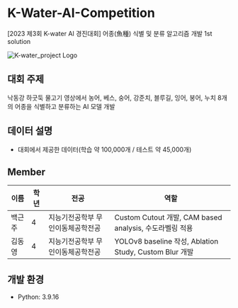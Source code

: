 # K-Water-AI-Competition
[2023 제3회 K-water AI 경진대회] 어종(魚種) 식별 및 분류 알고리즘 개발 1st solution

![K-water_project Logo](https://cdn.aifactory.space/images/20231018120320_NhMR.jpg)

## 대회 주제
낙동강 하굿둑 물고기 영상에서 농어, 베스, 숭어, 강준치, 블루길, 잉어, 붕어, 누치 8개의 어종을 식별하고 분류하는 AI 모델 개발

## 데이터 설명
- 대회에서 제공한 데이터(학습 약 100,000개 / 테스트 약 45,000개)

## Member
| 이름       | 학년 | 전공          | 역할                          |
|------------|-----|---------------|------------------------------|
| 백근주    | 4    | 지능기전공학부 무인이동체공학전공 | Custom Cutout 개발, CAM based analysis, 수도라벨링 적용 |
| 김동영    | 4    | 지능기전공학부 무인이동체공학전공 | YOLOv8 baseline 작성, Ablation Study, Custom Blur 개발 |

## 개발 환경
- Python: 3.9.16
